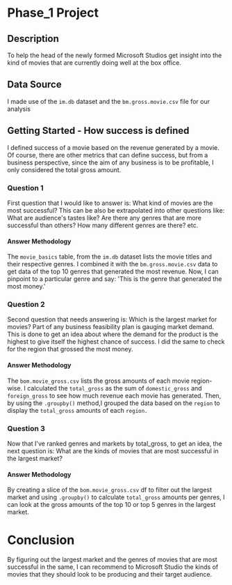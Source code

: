 # Phase_1 Project

## Description
  To help the head of the newly formed Microsoft Studios get insight into the kind of movies that are currently doing well at the box office. 
  
## Data Source
  I made use of the `im.db` dataset and the `bm.gross.movie.csv` file for our analysis
  
## Getting Started - How success is defined
  I defined success of a movie based on the revenue generated by a movie.
  Of course, there are other metrics that can define success,  but from a business perspective, since the aim of any business is to be profitable,
  I only considered the total gross amount.
  
### Question 1
First question that I would like to answer is: What kind of movies are the most successful? 
This can be also be extrapolated into other questions like: What are audience's tastes like? Are there any genres that are more successful than others? How many different genres are there? etc. 

#### Answer Methodology
The `movie_basics` table, from the `im.db` dataset lists the movie titles and their respective genres. I combined it with the `bm.gross.movie.csv` data to get data of the top 10 genres that generated the most revenue. Now, I can pinpoint to a particular genre and say: 'This is the genre that generated the most money.'

### Question 2
Second question that needs answering is: Which is the largest market for movies?
Part of any business feasibility plan is gauging market demand. This is done to get an idea about where the demand for the product is the highest to give itself the highest chance of success. I did the same to check for the region that grossed the most money.

#### Answer Methodology
The `bom.movie_gross.csv` lists the gross amounts of each movie region-wise. I calculated the `total_gross` as the sum of `domestic_gross` and `foreign_gross` to see how much revenue each movie has generated. Then, by using the `.groupby()` method,I grouped the data based on the `region` to display the `total_gross` amounts of each `region.` 

### Question 3
Now that I've ranked genres and markets by total_gross, to get an idea, the next question is: What are the kinds of movies that are most successful in the largest market?

#### Answer Methodology
By creating a slice of the `bom.movie_gross.csv` df to filter out the largest market and using `.groupby()` to calculate `total_gross` amounts per genres,
I can look at the gross amounts of the top 10 or top 5 genres in the largest market.

# Conclusion
By figuring out the largest market and the genres of movies that are most successful in the same, I can recommend to Microsoft Studio the kinds of movies that they should look to be producing and their target audience.
